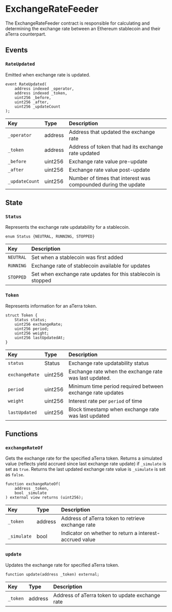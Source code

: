 # ExchangeRateFeeder

The ExchangeRateFeeder contract is responsible for calculating and determining the exchange rate between an Ethereum stablecoin and their aTerra counterpart. 

## Events

### `RateUpdated`

Emitted when exchange rate is updated.

```text
event RateUpdated(
    address indexed _operator,
    address indexed _token,
    uint256 _before,
    uint256 _after,
    uint256 _updateCount
);
```

| Key | Type | Description |
| :--- | :--- | :--- |
| `_operator` | address | Address that updated the exchange rate |
| `_token` | address | Address of token that had its exchange rate updated |
| `_before` | uint256 | Exchange rate value pre-update |
| `_after` | uint256 | Exchange rate value post-update |
| `_updateCount` | uint256 | Number of times that interest was compounded during the update |

## State

### `Status`

Represents the exchange rate updatability for a stablecoin.

```text
enum Status {NEUTRAL, RUNNING, STOPPED}
```

| Key | Description |
| :--- | :--- |
| `NEUTRAL` | Set when a stablecoin was first added |
| `RUNNING` | Exchange rate of stablecoin available for updates |
| `STOPPED` | Set when exchange rate updates for this stablecoin is stopped |

### `Token`

Represents information for an aTerra token.

```text
struct Token {
    Status status;
    uint256 exchangeRate;
    uint256 period;
    uint256 weight;
    uint256 lastUpdatedAt;
}
```

| Key | Type | Description |
| :--- | :--- | :--- |
| `status` | Status | Exchange rate updatability status |
| `exchangeRate` | uint256 | Exchange rate when the exchange rate was last updated. |
| `period` | uint256 | Minimum time period required between exchange rate updates |
| `weight` | uint256 | Interest rate per `period` of time |
| `lastUpdated` | uint256 | Block timestamp when exchange rate was last updated |

## Functions

### `exchangeRateOf`

Gets the exchange rate for the specified aTerra token. Returns a simulated value \(reflects yield accrued since last exchange rate update\) if `_simulate` is set as `true`. Returns the last updated exchange rate value is `_simulate` is set as `false`.

```text
function exchangeRateOf(
    address _token, 
    bool _simulate
) external view returns (uint256);
```

| Key | Type | Description |
| :--- | :--- | :--- |
| `_token` | address | Address of aTerra token to retrieve exchange rate |
| `_simulate` | bool | Indicator on whether to return a interest-accrued value |

### `update`

Updates the exchange rate for specified aTerra token.

```text
function update(address _token) external;
```

| Key | Type | Description |
| :--- | :--- | :--- |
| `_token` | address | Address of aTerra token to update exchange rate |

